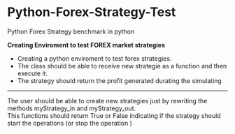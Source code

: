 # Python-Forex-Strategy-Test
Python Forex Strategy benchmark in python 

__Creating Enviroment to test FOREX market strategies__
- Creating a python enviroment to test forex strategies.
- The class should be able to receive new strategie as a function and then execute it.
- The strategy should return the profit generated durating the simulating

-----

The user should be able to create new strategies just by rewriting the methods myStrategy_in and myStrategy_out.  
This functions should return True or False indicating if the strategy should start the operations (or stop the operation )
